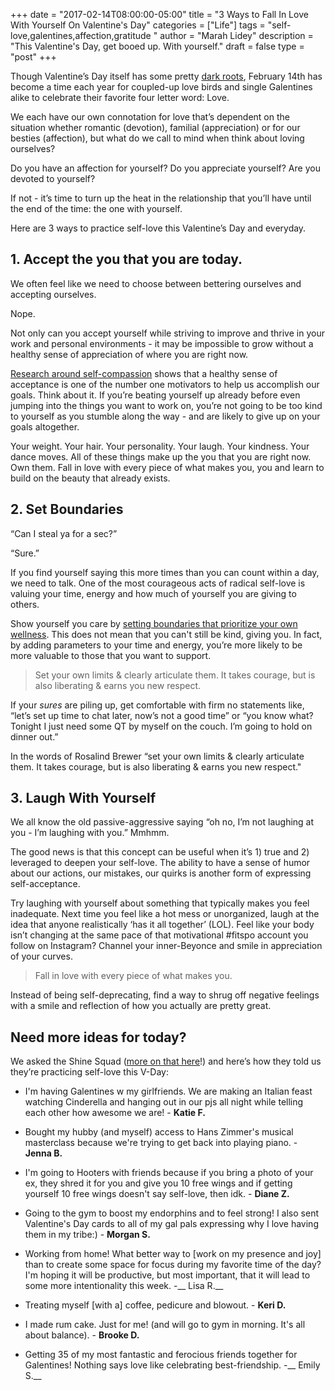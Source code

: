 +++
  date = "2017-02-14T08:00:00-05:00"
  title = "3 Ways to Fall In Love With Yourself On Valentine's Day"
  categories = ["Life"]
  tags = "self-love,galentines,affection,gratitude "
  author = "Marah Lidey"
  description = "This Valentine's Day, get booed up. With yourself."
  draft = false
  type = "post"
+++



<span class="dropcap">T</span>hough Valentine’s Day itself  has some pretty [dark roots](http://www.npr.org/2011/02/14/133693152/the-dark-origins-of-valentines-day), February 14th has become a time each year for coupled-up love birds and single Galentines alike to celebrate their favorite four letter word: Love.

We each have our own connotation for love that’s dependent on the situation whether romantic (devotion), familial (appreciation) or for our besties (affection), but what do we call to mind when think about loving ourselves?

Do you have an affection for yourself? Do you appreciate yourself? Are you devoted to yourself?

If not - it’s time to turn up the heat in the relationship that you’ll have until the end of the time: the one with yourself.

Here are 3 ways to practice self-love this Valentine’s Day and everyday. 


## 1. Accept the you that you are today.
We often feel like we need to choose between bettering ourselves and accepting ourselves. 

Nope.

Not only can you accept yourself while striving to improve and thrive in your work and personal environments - it may be impossible to grow without a healthy sense of appreciation of where you are right now.

[Research around self-compassion](http://advice.shinetext.com/articles/got-big-new-years-resolutions-heres-how-to-actually-reach-them/) shows that a healthy sense of acceptance is one of the number one motivators to help us accomplish our goals. Think about it. If you’re beating yourself up already before even jumping into the things you want to work on, you’re not going to be too kind to yourself as you stumble along the way - and are likely to give up on your goals altogether.

Your weight. Your hair. Your personality. Your laugh. Your kindness. Your dance moves. All of these things make up the you that you are right now. Own them. Fall in love with every piece of what makes you, you and learn to build on the beauty that already exists. 


## 2. Set Boundaries

“Can I steal ya for a sec?” 

“Sure.” 

If you find yourself saying this more times than you can count within a day, we need to talk. One of the most courageous acts of radical self-love is valuing your time, energy and how much of yourself you are giving to others. 

Show yourself you care by [setting boundaries that prioritize your own wellness](http://advice.shinetext.com/articles/im-good-with-whatever-the-high-price-of-people-pleasing/). This does not mean that you can't still be kind, giving you. In fact, by adding parameters to your time and energy, you’re more likely to be more valuable to those that you want to support. 

> Set your own limits & clearly articulate them. It takes courage, but is also liberating & earns you new respect. 


If your *sures* are piling up, get comfortable with firm no statements like, “let’s set up time to chat later, now’s not a good time” or “you know what? Tonight I just need some QT by myself on the couch. I’m going to hold on dinner out.”

In the words of Rosalind Brewer “set your own limits & clearly articulate them. It takes courage, but is also liberating & earns you new respect." 


## 3. Laugh With Yourself

We all know the old passive-aggressive saying “oh no, I’m not laughing at you - I’m laughing with you.” Mmhmm.

The good news is that this concept can be useful when it’s 1) true and 2) leveraged to deepen your self-love. The ability to have a sense of humor about our actions, our mistakes, our quirks is another form of expressing self-acceptance.  

Try laughing with yourself about something that typically makes you feel inadequate. Next time you feel like a hot mess or unorganized, laugh at the idea that anyone realistically ‘has it all together’ (LOL). Feel like your body isn’t changing at the same pace of that motivational #fitspo account you follow on Instagram? Channel your inner-Beyonce and smile in appreciation of your curves. 

> Fall in love with every piece of what makes you.


Instead of being self-deprecating, find a way to shrug off negative feelings with a smile and reflection of how you actually are pretty great.

## Need more ideas for today?

We asked the Shine Squad ([more on that here](http://www.shinetext.com/squad)!) and here’s how they told us they’re practicing self-love this V-Day: 

-  I'm having Galentines w my girlfriends. We are making an Italian feast watching Cinderella and hanging out in our pjs all night while telling each other how awesome we are! - __Katie F.__

-  Bought my hubby (and myself) access to Hans Zimmer's musical masterclass because we're trying to get back into playing piano. - __Jenna B.__

-  I'm going to Hooters with friends because if you bring a photo of your ex, they shred it for you and give you 10 free wings and if getting yourself 10 free wings doesn't say self-love, then idk.  - __Diane Z.__

-  Going to the gym to boost my endorphins and to feel strong! I also sent Valentine's Day cards to all of my gal pals expressing why I love having them in my tribe:) - __Morgan S.__

-  Working from home! What better way to [work on my presence and joy] than to create some space for focus during my favorite time of the day? I'm hoping it will be productive, but most important, that it will lead to some more intentionality this week. -__ Lisa R.__

-  Treating myself [with a] coffee, pedicure and blowout. - __Keri D.__

-  I made rum cake. Just for me! (and will go to gym in morning. It's all about balance). - __Brooke D.__

-  Getting 35 of my most fantastic and ferocious friends together for Galentines! Nothing says love like celebrating best-friendship. -__ Emily S.__

<div class="pubexchange_module" id="pubexchange_below_content" data-pubexchange-module-id="2323"></div>

<script>(function(w, d, s, id) {
  w.PUBX=w.PUBX || {pub: "shine_text", discover: false, lazy: true};
  var js, pjs = d.getElementsByTagName(s)[0];
  if (d.getElementById(id)) return;
  js = d.createElement(s); js.id = id; js.async = true;
  js.src = "//main.pubexchange.com/loader.min.js";
  pjs.parentNode.insertBefore(js, pjs);
}(window, document, "script", "pubexchange-jssdk"));</script>

